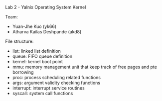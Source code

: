 Lab 2 - Yalnix Operating System Kernel

Team:
- Yuan-Jhe Kuo (yk66)
- Atharva Kailas Deshpande (akd8)

File structure:
- list: linked list definition
- queue: FIFO queue definition
- kernel: kernel boot point
- mmu: memory management unit that keep track of free pages and pte borrowing
- proc: process scheduling related functions
- args: argument validity checking functions
- interrupt: interrupt service routines
- syscall: system call functions